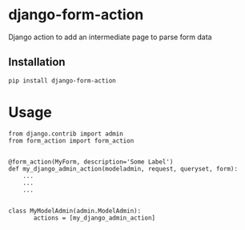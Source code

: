 # django-form-action

Django action to add an intermediate page to parse form data

## Installation

```
pip install django-form-action
```

# Usage

```
from django.contrib import admin
from form_action import form_action


@form_action(MyForm, description='Some Label')
def my_django_admin_action(modeladmin, request, queryset, form):
    ...
    ...
    ...


class MyModelAdmin(admin.ModelAdmin):
       actions = [my_django_admin_action]

```
